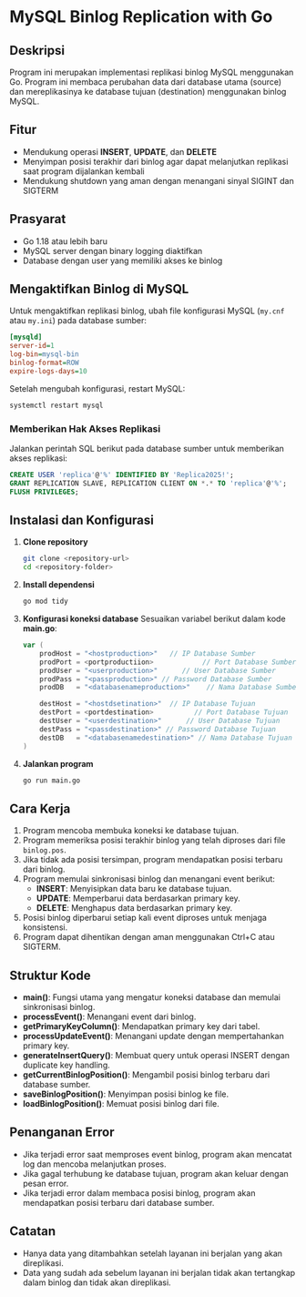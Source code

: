 # MySQL Binlog Replication with Go

## Deskripsi

Program ini merupakan implementasi replikasi binlog MySQL menggunakan Go. Program ini membaca perubahan data dari database utama (source) dan mereplikasinya ke database tujuan (destination) menggunakan binlog MySQL.

## Fitur

- Mendukung operasi **INSERT**, **UPDATE**, dan **DELETE**
- Menyimpan posisi terakhir dari binlog agar dapat melanjutkan replikasi saat program dijalankan kembali
- Mendukung shutdown yang aman dengan menangani sinyal SIGINT dan SIGTERM

## Prasyarat

- Go 1.18 atau lebih baru
- MySQL server dengan binary logging diaktifkan
- Database dengan user yang memiliki akses ke binlog

## Mengaktifkan Binlog di MySQL
Untuk mengaktifkan replikasi binlog, ubah file konfigurasi MySQL (`my.cnf` atau `my.ini`) pada database sumber:

```ini
[mysqld]
server-id=1
log-bin=mysql-bin
binlog-format=ROW
expire-logs-days=10
```

Setelah mengubah konfigurasi, restart MySQL:

```sh
systemctl restart mysql
```

### Memberikan Hak Akses Replikasi
Jalankan perintah SQL berikut pada database sumber untuk memberikan akses replikasi:

```sql
CREATE USER 'replica'@'%' IDENTIFIED BY 'Replica2025!';
GRANT REPLICATION SLAVE, REPLICATION CLIENT ON *.* TO 'replica'@'%';
FLUSH PRIVILEGES;
```

## Instalasi dan Konfigurasi

1. **Clone repository**
   ```sh
   git clone <repository-url>
   cd <repository-folder>
   ```

2. **Install dependensi**
   ```sh
   go mod tidy
   ```

3. **Konfigurasi koneksi database**
   Sesuaikan variabel berikut dalam kode **main.go**:
   ```go
   var (
       prodHost = "<hostproduction>"   // IP Database Sumber
       prodPort = <portproductiion>            // Port Database Sumber
       prodUser = "<userproduction>"      // User Database Sumber
       prodPass = "<passproduction>" // Password Database Sumber
       prodDB   = "<databasenameproduction>"    // Nama Database Sumber
   
       destHost = "<hostdsetination>"  // IP Database Tujuan
       destPort = <portdestination>          // Port Database Tujuan
       destUser = "<userdestination>"      // User Database Tujuan
       destPass = "<passdestination>" // Password Database Tujuan
       destDB   = "<databasenamedestination>" // Nama Database Tujuan
   )
   ```

4. **Jalankan program**
   ```sh
   go run main.go
   ```

## Cara Kerja

1. Program mencoba membuka koneksi ke database tujuan.
2. Program memeriksa posisi terakhir binlog yang telah diproses dari file `binlog.pos`.
3. Jika tidak ada posisi tersimpan, program mendapatkan posisi terbaru dari binlog.
4. Program memulai sinkronisasi binlog dan menangani event berikut:
   - **INSERT**: Menyisipkan data baru ke database tujuan.
   - **UPDATE**: Memperbarui data berdasarkan primary key.
   - **DELETE**: Menghapus data berdasarkan primary key.
5. Posisi binlog diperbarui setiap kali event diproses untuk menjaga konsistensi.
6. Program dapat dihentikan dengan aman menggunakan Ctrl+C atau SIGTERM.

## Struktur Kode

- **main()**: Fungsi utama yang mengatur koneksi database dan memulai sinkronisasi binlog.
- **processEvent()**: Menangani event dari binlog.
- **getPrimaryKeyColumn()**: Mendapatkan primary key dari tabel.
- **processUpdateEvent()**: Menangani update dengan mempertahankan primary key.
- **generateInsertQuery()**: Membuat query untuk operasi INSERT dengan duplicate key handling.
- **getCurrentBinlogPosition()**: Mengambil posisi binlog terbaru dari database sumber.
- **saveBinlogPosition()**: Menyimpan posisi binlog ke file.
- **loadBinlogPosition()**: Memuat posisi binlog dari file.

## Penanganan Error

- Jika terjadi error saat memproses event binlog, program akan mencatat log dan mencoba melanjutkan proses.
- Jika gagal terhubung ke database tujuan, program akan keluar dengan pesan error.
- Jika terjadi error dalam membaca posisi binlog, program akan mendapatkan posisi terbaru dari database sumber.

## Catatan

- Hanya data yang ditambahkan setelah layanan ini berjalan yang akan direplikasi.
- Data yang sudah ada sebelum layanan ini berjalan tidak akan tertangkap dalam binlog dan tidak akan direplikasi.




